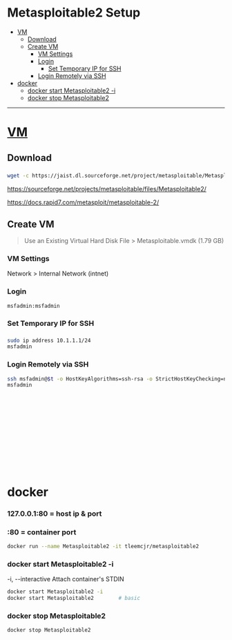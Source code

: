 # Metasploitable2 Setup

- [VM](#vm)
    - [Download](#download)
    - [Create VM](#create-vm)
        - [VM Settings](#vm-settings)
        - [Login](#login)
            - [Set Temporary IP for SSH](#set-temporary-ip-for-ssh)
        - [Login Remotely via SSH](#login-remotely-via-ssh)
- [docker](#docker)
    - [docker start Metasploitable2 -i](#docker-start-metasploitable2--i)
    - [docker stop Metasploitable2](#docker-stop-metasploitable2)

-------------------------------------------

# [VM](#vm-1)
## Download
### 
```sh
wget -c https://jaist.dl.sourceforge.net/project/metasploitable/Metasploitable2/metasploitable-linux-2.0.0.zip
```

https://sourceforge.net/projects/metasploitable/files/Metasploitable2/

https://docs.rapid7.com/metasploit/metasploitable-2/


## Create VM
> Use an Existing Virtual Hard Disk File
    > Metasploitable.vmdk (1.79 GB)

### VM Settings
Network > Internal Network (intnet)

### Login
`msfadmin:msfadmin`

### Set Temporary IP for SSH
### 
```sh
sudo ip address 10.1.1.1/24
msfadmin
```

### Login Remotely via SSH
```sh
ssh msfadmin@$t -o HostKeyAlgorithms=ssh-rsa -o StrictHostKeyChecking=no
msfadmin
```

### 
```sh

```

### 
```sh

```

### 
```sh

```

### 
```sh

```

### 
```sh

```

### 
```sh

```

### 
```sh

```

### 
```sh

```



# docker
### 127.0.0.1:80 = host ip & port
### :80 = container port
```sh
docker run --name Metasploitable2 -it tleemcjr/metasploitable2
```

### docker start Metasploitable2 -i
-i, --interactive          Attach container's STDIN
```sh
docker start Metasploitable2 -i
docker start Metasploitable2        # basic
```

### docker stop Metasploitable2
```sh
docker stop Metasploitable2
```

### 
```sh

```

### 
```sh

```

### 
```sh

```

### 
```sh

```

### 
```sh

```

### 
```sh

```

### 
```sh

```

### 
```sh

```